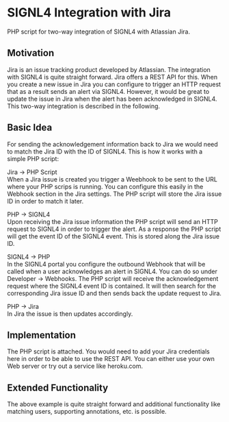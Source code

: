 # SIGNL4 Integration with Jira
PHP script for two-way integration of SIGNL4 with Atlassian Jira.

## Motivation
Jira is an issue tracking product developed by Atlassian. The integration with SIGNL4 is quite straight forward. Jira offers a REST API for this. When you create a new issue in Jira you can configure to trigger an HTTP request that as a result sends an alert via SIGNL4.
However, it would be great to update the issue in Jira when the alert has been acknowledged in SIGNL4. This two-way integration is described in the following.
                        
## Basic Idea
For sending the acknowledgement information back to Jira we would need to match the Jira ID with the ID of SIGNL4. This is how it works with a simple PHP script:
 
Jira -> PHP Script<br/>
When a Jira issue is created you trigger a Weebhook to be sent to the URL where your PHP scrips is running. You can configure this easily in the Webhook section in the Jira settings.
The PHP script will store the Jira issue ID in order to match it later.
 
PHP -> SIGNL4<br/>
Upon receiving the Jira issue information the PHP script will send an HTTP request to SIGNL4 in order to trigger the alert. As a response the PHP script will get the event ID of the SIGNL4 event. This is stored along the Jira issue ID.
 
SIGNL4 -> PHP<br/>
In the SIGNL4 portal you configure the outbound Webhook that will be called when a user acknowledges an alert in SIGNL4. You can do so under Developer -> Webhooks.
The PHP script will receive the acknowledgement request where the SIGNL4 event ID is contained. It will then search for the corresponding Jira issue ID and then sends back the update request to Jira.
 
PHP -> Jira<br/>
In Jira the issue is then updates accordingly.

## Implementation
The PHP script is attached. You would need to add your Jira credentials here in order to be able to use the REST API.
You can either use your own Web server or try out a service like heroku.com.
 
## Extended Functionality
The above example is quite straight forward and additional functionality like matching users, supporting annotations, etc. is possible.
